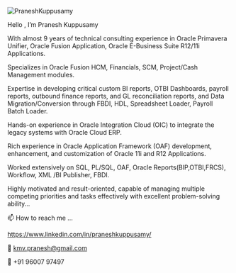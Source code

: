 <p align="left"> <img src="https://komarev.com/ghpvc/?username=PraneshKuppusamy&label=Profile%20views&color=0e75b6&style=flat" alt="PraneshKuppusamy" /> </p>
Hello , I’m Pranesh Kuppusamy

With almost 9 years of technical consulting experience in Oracle Primavera Unifier, Oracle Fusion Application, Oracle E-Business Suite R12/11i Applications.

Specializes in Oracle Fusion HCM, Financials, SCM, Project/Cash Management modules.

Expertise in developing critical custom BI reports, OTBI Dashboards, payroll reports, outbound finance reports, and GL reconciliation reports, and Data Migration/Conversion through FBDI, HDL, Spreadsheet Loader, Payroll Batch Loader. 

Hands-on experience in Oracle Integration Cloud (OIC) to integrate the legacy systems with Oracle Cloud ERP.

Rich experience in Oracle Application Framework (OAF) development, enhancement, and customization of Oracle 11i and R12 Applications.

Worked extensively on SQL, PL/SQL, OAF, Oracle Reports(BIP,OTBI,FRCS), Workflow, XML /BI Publisher, FBDI.

Highly motivated and result-oriented, capable of managing multiple competing priorities and tasks effectively with excellent problem-solving ability...

📫 How to reach me ...

https://www.linkedin.com/in/praneshkuppusamy/

📧 kmv.pranesh@gmail.com

📲 +91 96007 97497

<!---
PraneshKuppusamy/PraneshKuppusamy is a ✨ special ✨ repository because its `README.md` (this file) appears on your GitHub profile.
You can click the Preview link to take a look at your changes.
--->
